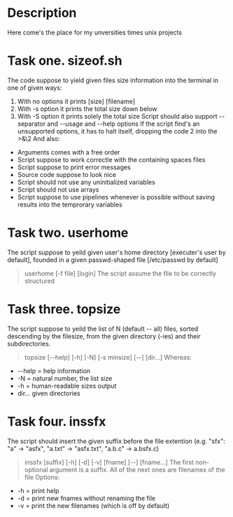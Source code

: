 # Description
Here come's the place for my unversities times unix projects

# Task one. sizeof.sh
The code suppose to yield given files size information into the terminal in one of given ways:
1. With no options it prints \[size\] \[filename\]
2. With -s option it prints the total size down below
3. With -S option it prints solely the total size
Script should also support -- separator and --usage and --help options
If the script find's an unsupported options, it has to halt itself, dropping the code 2 into the \>\&\2
And also:
- Arguments comes with a free order
- Script suppose to work correctle with the containing spaces files
- Script suppose to print error messages
- Source code suppose to look nice
- Script should not use any uninitialized variables
- Script should not use arrays
- Script suppose to use pipelines whenever is possible without saving results into the temprorary variables

# Task two. userhome
The script suppose to yeild given user's home directory \[executer's user by default\], 
founded in a given passwd-shaped file \[/etc/passwd by default\] 
> userhome \[-f file\] \[login\]
The script assume the file to be correctly structured

# Task three. topsize
The script suppose to yeild the list of N (default -- all) files, sorted descending by the filesize,
from the given directory (-ies) and their subdirectories.
> topsize \[--help\] \[-h\] \[-N\] \[-s minsize\] \[--\] \[dir...\]
Whereas:
- --help = help information
- -N = natural number, the list size
- -h = human-readable sizes output
- dir... given directories

# Task four. inssfx
The script should insert the given suffix before the file extention
(e.g. "sfx": "a" -> "asfx", "a.txt" -> "asfx.txt", "a.b.c" -> a.bsfx.c)
> inssfx \[suffix\] \[-h\] \[-d\] \[-v\] \[fname\] \[--] \[fname...\]
The first non-optional argument is a suffix. All of the next ones are filenames of the file
Options:
- -h = print help
- -d = print new fnames without renaming the file
- -v = print the new filenames (which is off by default)
